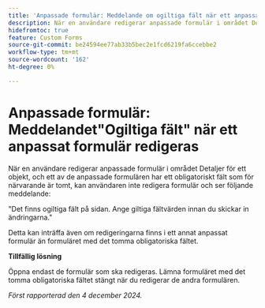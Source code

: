```yaml
---
title: 'Anpassade formulär: Meddelande om ogiltiga fält när ett anpassat formulär redigeras'
description: När en användare redigerar anpassade formulär i området Detaljer för ett objekt och ett av de anpassade formulären har ett obligatoriskt fält som för närvarande är tomt, kan användaren inte redigera formulär och ser ett meddelande. Det finns en lösning.
hidefromtoc: true
feature: Custom Forms
source-git-commit: be24594ee77ab33b5bec2e1fcd6219fa6ccebbe2
workflow-type: tm+mt
source-wordcount: '162'
ht-degree: 0%

---
```



# Anpassade formulär: Meddelandet&quot;Ogiltiga fält&quot; när ett anpassat formulär redigeras

När en användare redigerar anpassade formulär i området Detaljer för ett objekt, och ett av de anpassade formulären har ett obligatoriskt fält som för närvarande är tomt, kan användaren inte redigera formulär och ser följande meddelande:

&quot;Det finns ogiltiga fält på sidan. Ange giltiga fältvärden innan du skickar in ändringarna.&quot;

Detta kan inträffa även om redigeringarna finns i ett annat anpassat formulär än formuläret med det tomma obligatoriska fältet.

**Tillfällig lösning**

Öppna endast de formulär som ska redigeras. Lämna formuläret med det tomma obligatoriska fältet stängt när du redigerar de andra formulären.

_Först rapporterad den 4 december 2024._
